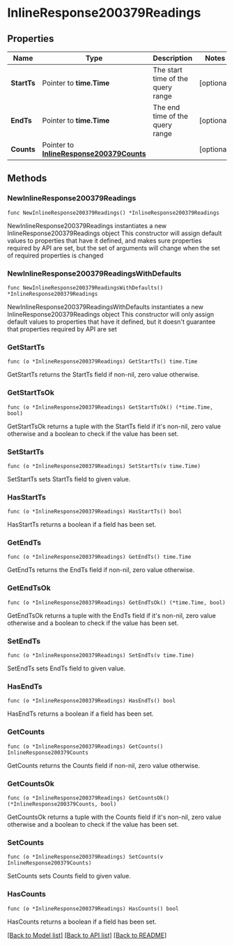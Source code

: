 # InlineResponse200379Readings

## Properties

Name | Type | Description | Notes
------------ | ------------- | ------------- | -------------
**StartTs** | Pointer to **time.Time** | The start time of the query range | [optional] 
**EndTs** | Pointer to **time.Time** | The end time of the query range | [optional] 
**Counts** | Pointer to [**InlineResponse200379Counts**](InlineResponse200379Counts.md) |  | [optional] 

## Methods

### NewInlineResponse200379Readings

`func NewInlineResponse200379Readings() *InlineResponse200379Readings`

NewInlineResponse200379Readings instantiates a new InlineResponse200379Readings object
This constructor will assign default values to properties that have it defined,
and makes sure properties required by API are set, but the set of arguments
will change when the set of required properties is changed

### NewInlineResponse200379ReadingsWithDefaults

`func NewInlineResponse200379ReadingsWithDefaults() *InlineResponse200379Readings`

NewInlineResponse200379ReadingsWithDefaults instantiates a new InlineResponse200379Readings object
This constructor will only assign default values to properties that have it defined,
but it doesn't guarantee that properties required by API are set

### GetStartTs

`func (o *InlineResponse200379Readings) GetStartTs() time.Time`

GetStartTs returns the StartTs field if non-nil, zero value otherwise.

### GetStartTsOk

`func (o *InlineResponse200379Readings) GetStartTsOk() (*time.Time, bool)`

GetStartTsOk returns a tuple with the StartTs field if it's non-nil, zero value otherwise
and a boolean to check if the value has been set.

### SetStartTs

`func (o *InlineResponse200379Readings) SetStartTs(v time.Time)`

SetStartTs sets StartTs field to given value.

### HasStartTs

`func (o *InlineResponse200379Readings) HasStartTs() bool`

HasStartTs returns a boolean if a field has been set.

### GetEndTs

`func (o *InlineResponse200379Readings) GetEndTs() time.Time`

GetEndTs returns the EndTs field if non-nil, zero value otherwise.

### GetEndTsOk

`func (o *InlineResponse200379Readings) GetEndTsOk() (*time.Time, bool)`

GetEndTsOk returns a tuple with the EndTs field if it's non-nil, zero value otherwise
and a boolean to check if the value has been set.

### SetEndTs

`func (o *InlineResponse200379Readings) SetEndTs(v time.Time)`

SetEndTs sets EndTs field to given value.

### HasEndTs

`func (o *InlineResponse200379Readings) HasEndTs() bool`

HasEndTs returns a boolean if a field has been set.

### GetCounts

`func (o *InlineResponse200379Readings) GetCounts() InlineResponse200379Counts`

GetCounts returns the Counts field if non-nil, zero value otherwise.

### GetCountsOk

`func (o *InlineResponse200379Readings) GetCountsOk() (*InlineResponse200379Counts, bool)`

GetCountsOk returns a tuple with the Counts field if it's non-nil, zero value otherwise
and a boolean to check if the value has been set.

### SetCounts

`func (o *InlineResponse200379Readings) SetCounts(v InlineResponse200379Counts)`

SetCounts sets Counts field to given value.

### HasCounts

`func (o *InlineResponse200379Readings) HasCounts() bool`

HasCounts returns a boolean if a field has been set.


[[Back to Model list]](../README.md#documentation-for-models) [[Back to API list]](../README.md#documentation-for-api-endpoints) [[Back to README]](../README.md)


